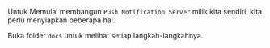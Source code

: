 Untuk Memulai membangun `Push Notification Server` milik kita sendiri, kita perlu menyiapkan beberapa hal.

Buka folder `docs` untuk melihat setiap langkah-langkahnya.